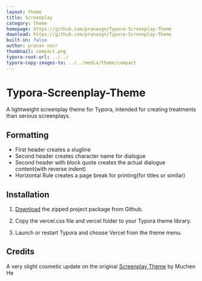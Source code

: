 ```yaml
---
layout: theme
title: Screenplay
category: theme
homepage: https://github.com/pranavgn/Typora-Screenplay-Theme
download: https://github.com/pranavgn/Typora-Screenplay-Theme
built-in: false
author: pranav nair
thumbnail: compact.png
typora-root-url: ../../
typora-copy-images-to: ../../media/theme/compact
---
```


# Typora-Screenplay-Theme
A lightweight screenplay theme for Typora, intended for creating treatments than serious screenplays.

## Formatting

- First header creates a slugline
- Second header creates character name for dialogue
- Second header with block quote creates the actual dialogue content(with reverse indent)
- Horizontal Rule creates a page break for printing(for titles or similar)

## Installation

1. [Download](https://github.com/pranavgn/Typora-Screenplay-Theme) the zipped project package from Github.

2. Copy the vercel.css file and vercel folder to your Typora theme library.

3. Launch or restart Typora and choose Vercel from the theme menu.

## Credits

A very slight cosmetic update on the original [Screenplay Theme](https://gist.github.com/FSXAC/22dbc604c57d4aa7725fc1239e3a11c5) by Muchen He
